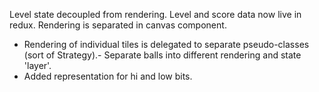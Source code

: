 Level state decoupled from rendering. Level and score data now live in redux. Rendering is separated in canvas component.

- Rendering of individual tiles is delegated to separate pseudo-classes (sort of Strategy).- Separate balls into different rendering and state 'layer'.
- Added representation for hi and low bits.
